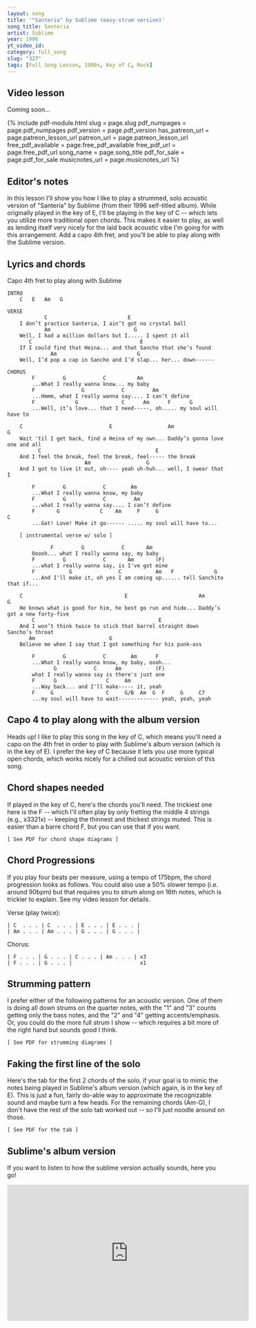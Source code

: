 ```yaml
---
layout: song
title: '"Santeria" by Sublime (easy-strum version)'
song_title: Santeria
artist: Sublime
year: 1996
yt_video_id: 
category: full_song
slug: "327"
tags: [Full Song Lesson, 1990s, Key of C, Rock]
---
```


<!-- pdf_version: v2
pdf_numpages: 2
patreon_lesson_available: true
patreon_lesson_url: https://www.patreon.com/posts/40474671 -->



<!-- https://youtu.be/SyahJJ332uk -->

## Video lesson

Coming soon...

<!-- <iframe width="560" height="315" src="https://www.youtube.com/embed/z5jSdu4hH5U" frameborder="0" allow="accelerometer; autoplay; encrypted-media; gyroscope; picture-in-picture" allowfullscreen></iframe> -->

{% include pdf-module.html slug = page.slug pdf_numpages = page.pdf_numpages pdf_version = page.pdf_version has_patreon_url = page.patreon_lesson_url patreon_url = page.patreon_lesson_url free_pdf_available = page.free_pdf_available free_pdf_url = page.free_pdf_url song_name = page.song_title pdf_for_sale = page.pdf_for_sale musicnotes_url = page.musicnotes_url %}

## Editor's notes

In this lesson I'll show you how I like to play a strummed, solo acoustic version of "Santeria" by Sublime (from their 1996 self-titled album). While originally played in the key of E, I'll be playing in the key of C -- which lets you utilize more traditional open chords. This makes it easier to play, as well as lending itself very nicely for the laid back acoustic vibe I'm going for with this arrangement. Add a capo 4th fret, and you'll be able to play along with the Sublime version.

## Lyrics and chords

Capo 4th fret to play along with Sublime

    INTRO
        C   E   Am   G

    VERSE
                C                          E
        I don’t practice Santeria, I ain’t got no crystal ball
                Am                           G
        Well, I had a million dollars but I..... I spent it all
           C                                   E
        If I could find that Heina... and that Sancho that she’s found
                  Am                          G
        Well, I’d pop a cap in Sancho and I’d slap... her... down------

    CHORUS
            F         G            C          Am
            ...What I really wanna know... my baby
            F               G            C         Am
            ...Hmmm, what I really wanna say.... I can’t define
            F             G              C      Am      F      G           
            ...Well, it’s love... that I need-----, oh..... my soul will have to

        C                            E                  Am                         G
        Wait 'til I get back, find a Heina of my own... Daddy’s gonna love one and all
              C                                     E
        And I feel the break, feel the break, feel----- the break
                             Am                  G
        And I got to live it out, oh---- yeah uh-huh... well, I swear that I

            F         G            C        Am     
            ...What I really wanna know, my baby
            F         G            C         Am
            ...what I really wanna say.... I can’t define
            F       G             C    Am     F     G                     C
            ...Got! Love! Make it go------ ..... my soul will have to...

        [ instrumental verse w/ solo ]

                  F         G            C       Am    
            Ooooh... what I really wanna say, my baby
            F         G            C       Am       (F)
            ...what I really wanna say, is I've got mine
            F           G               C           Am   F             G           
            ...And I'll make it, oh yes I am coming up...... tell Sanchito that if...

        C                                 E                       Am                      G
        He knows what is good for him, he best go run and hide... Daddy’s got a new forty-five
            C                                        E
        And I won’t think twice to stick that barrel straight down Sancho’s throat
           Am                        G           
        Believe me when I say that I got something for his punk-ass

            F         G            C        Am      F     
            ...What I really wanna know, my baby, oooh...
                   G            C      Am           (F)      
            what I really wanna say is there's just one
            F      G                C     Am             
            ...Way back... and I'll make----- it, yeah
            F     G                 C     G/B  Am  G  F     G     C7
            ...my soul will have to wait------------- yeah, yeah, yeah

## Capo 4 to play along with the album version

Heads up! I like to play this song in the key of C, which means you'll need a capo on the 4th fret in order to play with Sublime's album version (which is in the key of E). I prefer the key of C because it lets you use more typical open chords, which works nicely for a chilled out acoustic version of this song.

## Chord shapes needed

If played in the key of C, here's the chords you'll need. The trickiest one here is the F -- which I'll often play by only fretting the middle 4 strings (e.g., x3321x) -- keeping the thinnest and thickest strings muted. This is easier than a barre chord F, but you can use that if you want.

    [ See PDF for chord shape diagrams ]

## Chord Progressions

If you play four beats per measure, using a tempo of 175bpm, the chord progression looks as follows. You could also use a 50% slower tempo (i.e. around 90bpm) but that requires you to strum along on 16th notes, which is trickier to explain. See my video lesson for details.

Verse (play twice):

    | C  . . . | C  . . . | E . . . | E . . . |
    | Am . . . | Am . . . | G . . . | G . . . |

Chorus:

    | F . . . | G . . . | C . . . | Am . . . | x3
    | F . . . | G . . . |                      x1

## Strumming pattern

I prefer either of the following patterns for an acoustic version. One of them is doing all down strums on the quarter notes, with the "1" and "3" counts getting only the bass notes, and the "2" and "4" getting accents/emphasis. Or, you could do the more full strum I show -- which requires a bit more of the right hand but sounds good I think.

    [ See PDF for strumming diagrams ]

## Faking the first line of the solo

Here's the tab for the first 2 chords of the solo, if your goal is to mimic the notes being played in Sublime's album version (which again, is in the key of E). This is just a fun, fairly do-able way to approximate the recognizable sound and maybe turn a few heads. For the remaining chords (Am-G), I don't have the rest of the solo tab worked out -- so I'll just noodle around on those.

    [ See PDF for the tab ]

<!-- E ||–0–––––––––––––––|–––––––––––––––––|–––––––––––––––––|–––––––––––––––––|–
B ||–1–––––––––––––1–|––––3b~~–3–––1–––|–0–––0–––0–––––1–|–0–––––––––––––––|–
G ||–0–––––––––0–2–––|–––––––––––––––––|–1–––––––––2–––––|–––––––––––––––––|–
D ||–2–––––0–2–––––––|–––––––––––––––––|–2–––––––––––––––|–––––––––––––––––|–
A ||–3–––––––––––––––|–––––––––––––––––|–2–––––––––––––––|–––––––––––––––––|–
E ||–––––––––––––––––|–––––––––––––––––|–0–––––––––––––––|–––––––––––––––––|–
     C                 C                 E                 E
     1 + 2 + 3 + 4 +   1 + 2 + 3 + 4 +   1 + 2 + 3 + 4 +   1 + 2 + 3 + 4 + -->

## Sublime's album version

If you want to listen to how the sublime version actually sounds, here you go!

<iframe width="560" height="315" src="https://www.youtube.com/embed/2l5hR3WKL8I" frameborder="0" allow="accelerometer; autoplay; encrypted-media; gyroscope; picture-in-picture" allowfullscreen></iframe>
